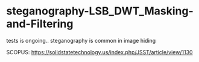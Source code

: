 # steganography-LSB_DWT_Masking-and-Filtering

tests is ongoing.. steganography is common in image hiding 

SCOPUS: https://solidstatetechnology.us/index.php/JSST/article/view/1130
